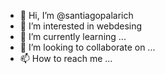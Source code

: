 - 👋 Hi, I’m @santiagopalarich
- 👀 I’m interested in webdesing
- 🌱 I’m currently learning ...
- 💞️ I’m looking to collaborate on ...
- 📫 How to reach me ...

<!---
santiagopalarich/santiagopalarich is a ✨ special ✨ repository because its `README.md` (this file) appears on your GitHub profile.
You can click the Preview link to take a look at your changes.
--->
